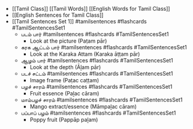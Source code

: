 - [[Tamil Class]] [[Tamil Words]] [[English Words for Tamil Class]] 
- [[English Sentences for Tamil Class]]
- [[Tamil Sentences Set 1]] #tamilsentences #flashcards #TamilSentencesSet1
    - படம் பார் #tamilsentences #flashcards #TamilSentencesSet1
        - Look at the picture (Paṭam pār)
    - கரக ஆட்டம் பார் #tamilsentences #flashcards #TamilSentencesSet1
        - Look at the Karaka Attam (Karaka āṭṭam pār)
    - ஆழம் பார் #tamilsentences #flashcards #TamilSentencesSet1
        - Look at the depth (Āḻam pār)
    - படச் சட்டம் #tamilsentences #flashcards #TamilSentencesSet1
        - Image frame (Paṭac caṭṭam)
    - பழச் சாரம் #tamilsentences #flashcards #TamilSentencesSet1
        - Fruit essence (Paḻac cāram)
    - மாம்பழச் சாரம் #tamilsentences #flashcards #TamilSentencesSet1
        - Mango extract/essence (Māmpaḻac cāram)
    - பப்பாப் பழம் #tamilsentences #flashcards #TamilSentencesSet1
        - Poppy fruit (Pappāp paḻam)
